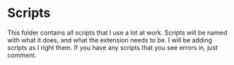 # Scripts
This folder contains all scripts that I use a lot at work. 
Scripts will be named with what it does, and what the extension needs to be.
I will be adding scripts as I right them.
If you have any scripts that you see errors in, just comment. 

